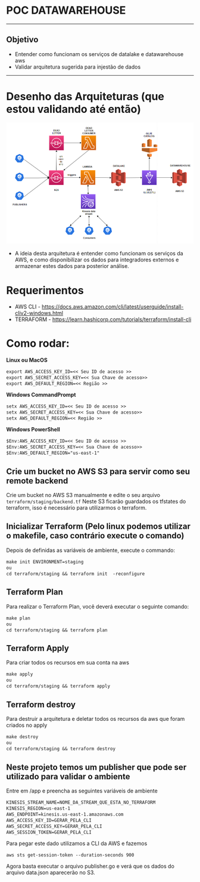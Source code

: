 # POC DATAWAREHOUSE
---
## Objetivo
- Entender como funcionam os serviços de datalake e datawarehouse aws
- Validar arquitetura sugerida para injestão de dados

---

# Desenho das Arquiteturas (que estou validando até então)
![Image](.images/ARQUITETURA-V3.PNG)


- A ideia desta arquitetura é entender como funcionam os serviços da AWS, e como disponibilizar os dados para integradores externos e armazenar estes dados para posterior análise.

# Requerimentos
- AWS CLI - https://docs.aws.amazon.com/cli/latest/userguide/install-cliv2-windows.html
- TERRAFORM - https://learn.hashicorp.com/tutorials/terraform/install-cli

# Como rodar:
__Linux ou MacOS__
```
export AWS_ACCESS_KEY_ID=<< Seu ID de acesso >>
export AWS_SECRET_ACCESS_KEY=<< Sua Chave de acesso>>
export AWS_DEFAULT_REGION=<< Região >>
```
__Windows CommandPrompt__ 

```
setx AWS_ACCESS_KEY_ID=<< Seu ID de acesso >>
setx AWS_SECRET_ACCESS_KEY=<< Sua Chave de acesso>>
setx AWS_DEFAULT_REGION=<< Região >>
```
__Windows PowerShell__ 
```
$Env:AWS_ACCESS_KEY_ID=<< Seu ID de acesso >>
$Env:AWS_SECRET_ACCESS_KEY=<< Sua Chave de acesso>>
$Env:AWS_DEFAULT_REGION="us-east-1"
```

## Crie um bucket no AWS S3 para servir como seu remote backend
Crie um bucket no AWS S3 manualmente e edite o seu arquivo `terraform/staging/backend.tf`
Neste S3 ficarão guardados os tfstates do terraform, isso é necessário para utilizarmos o terraform.

## Inicializar Terraform (Pelo linux podemos utilizar o makefile, caso contrário execute o comando)
Depois de definidas as variáveis de ambiente, execute o commando:
```
make init ENVIRONMENT=staging
ou
cd terraform/staging && terraform init  -reconfigure

```

## Terraform Plan
Para realizar o Terraform Plan, você deverá executar o seguinte comando: 
```
make plan
ou
cd terraform/staging && terraform plan

```

## Terraform Apply
Para criar todos os recursos em sua conta na aws
```
make apply
ou
cd terraform/staging && terraform apply

```

## Terraform destroy
Para destruir a arquitetura e deletar todos os recursos da aws que foram criados no apply
```
make destroy
ou
cd terraform/staging && terraform destroy

```

## Neste projeto temos um publisher que pode ser utilizado para validar o ambiente
Entre em /app e preencha as seguintes variáveis de ambiente
```
KINESIS_STREAM_NAME=NOME_DA_STREAM_QUE_ESTA_NO_TERRAFORM
KINESIS_REGION=us-east-1
AWS_ENDPOINT=kinesis.us-east-1.amazonaws.com
AWS_ACCESS_KEY_ID=GERAR_PELA_CLI
AWS_SECRET_ACCESS_KEY=GERAR_PELA_CLI
AWS_SESSION_TOKEN=GERAR_PELA_CLI
```

Para pegar este dado utilizamos a CLI da AWS e fazemos

```
aws sts get-session-token --duration-seconds 900 
```

Agora basta executar o arquivo publisher.go e verá que os dados do arquivo data.json aparecerão no S3.